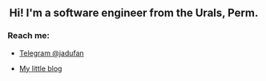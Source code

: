 <h2 align="center">Hi! I'm a software engineer from the Urals, Perm.</h2>
<h3 >Reach me: </h3>

- [Telegram @jadufan](https://ort.soy)

- [My little blog](https://ort.soy)
